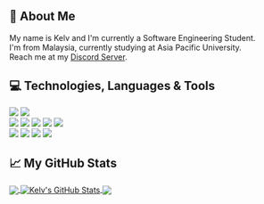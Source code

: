 ## 👋 About Me
My name is Kelv and I'm currently a Software Engineering Student. <br>I'm from Malaysia, currently studying at Asia Pacific University.<br>Reach me at my [Discord Server](https://discord.gg/zBnsXQNvpW).

## :computer: Technologies, Languages & Tools
![](https://img.shields.io/badge/OS-Windows-informational?style=flat&logo=windows&logoColor=white&color=2bbc8a)
![](https://img.shields.io/badge/Editor-VsCode-informational?style=flat&logo=visualstudiocode&logoColor=white&color=2bbc8a) <br>
![](https://img.shields.io/badge/Code-Python-informational?style=flat&logo=python&logoColor=white&color=2bbc8a)
![](https://img.shields.io/badge/Code-JavaScript-informational?style=flat&logo=javascript&logoColor=white&color=2bbc8a)
![](https://img.shields.io/badge/Code-Java-informational?style=flat&logo=java&logoColor=white&color=2bbc8a)
![](https://img.shields.io/badge/Code-Node.js-informational?style=flat&logo=node.js&logoColor=white&color=2bbc8a)
![](https://img.shields.io/badge/Code-Laravel-informational?style=flat&logo=laravel&logoColor=white&color=2bbc8a) <br>
![](https://img.shields.io/badge/Tools-Heroku-informational?style=flat&logo=heroku&logoColor=white&color=2bbc8a)
![](https://img.shields.io/badge/Tools-Docker-informational?style=flat&logo=docker&logoColor=white&color=2bbc8a)
![](https://img.shields.io/badge/Tools-Notion-informational?style=flat&logo=notion&logoColor=white&color=2bbc8a)
![](https://img.shields.io/badge/Tools-Netlify-informational?style=flat&logo=netlify&logoColor=white&color=2bbc8a)

## &#x1f4c8; My GitHub Stats

<a href="https://github.com/kelv26/kelv26">
  <img align="center" src="https://github-readme-stats.vercel.app/api/top-langs/?username=kelv26&hide=c%23,HLSL,ShaderLab,tex&title_color=ffffff&text_color=c9cacc&icon_color=2bbc8a&bg_color=1d1f21&langs_count=3" />
</a>
<a href="https://github.com/kelv26/kelv26">
  <img align="center" src="https://github-readme-stats.vercel.app/api?username=kelv26&show_icons=true&line_height=27&count_private=true&title_color=ffffff&text_color=c9cacc&icon_color=2bbc8a&bg_color=1d1f21" alt="Kelv's GitHub Stats" />
</a>

<a href="https://github.com/kelv26/customevobot">
  <img align="center" src="https://github-readme-stats.vercel.app/api/pin/?username=kelv26&repo=customevobot&title_color=ffffff&text_color=c9cacc&icon_color=2bbc8a&bg_color=1d1f21" />
</a>



